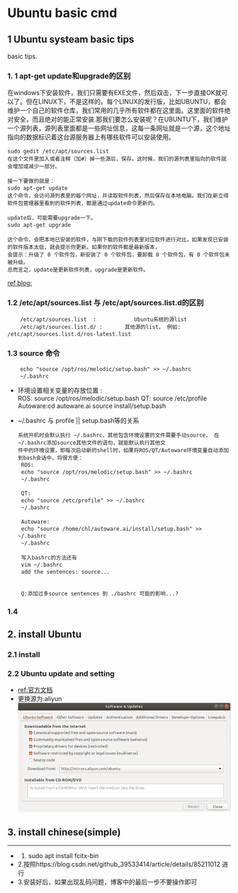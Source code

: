 # Ubuntu basic cmd

## 1 Ubuntu systeam basic tips

basic tips.
    
### 1. 1 apt-get update和upgrade的区别

在windows下安装软件，我们只需要有EXE文件，然后双击，下一步直接OK就可以了。但在LINUX下，不是这样的。每个LINUX的发行版，比如UBUNTU，都会维护一个自己的软件仓库，我们常用的几乎所有软件都在这里面。这里面的软件绝对安全，而且绝对的能正常安装.那我们要怎么安装呢？在UBUNTU下，我们维护一个源列表，源列表里面都是一些网址信息，这每一条网址就是一个源，这个地址指向的数据标识着这台源服务器上有哪些软件可以安装使用。
 ```
 sudo gedit /etc/apt/sources.list
 在这个文件里加入或者注释（加#）掉一些源后，保存。这时候，我们的源列表里指向的软件就会增加或减少一部分。
        
 接一下要做的就是：
 sudo apt-get update
 这个命令，会访问源列表里的每个网址，并读取软件列表，然后保存在本地电脑。我们在新立得软件包管理器里看到的软件列表，都是通过update命令更新的。
 
 update后，可能需要upgrade一下。
 sudo apt-get upgrade
        
 这个命令，会把本地已安装的软件，与刚下载的软件列表里对应软件进行对比，如果发现已安装的软件版本太低，就会提示你更新。如果你的软件都是最新版本，
 会提示：升级了 0 个软件包，新安装了 0 个软件包，要卸载 0 个软件包，有 0 个软件包未被升级。
 总而言之，update是更新软件列表，upgrade是更新软件。
```
[ref blog:](https://www.cnblogs.com/fenglongyu/p/8654991.html)

### 1.2  /etc/apt/sources.list  与   /etc/apt/sources.list.d的区别

        /etc/apt/sources.list  :            Ubuntu系统的源list
        /etc/apt/sources.list.d/ :       其他源的list， 例如:         /etc/apt/sources.list.d/ros-latest.list     
         
### 1.3 source 命令

        
        echo "source /opt/ros/melodic/setup.bash" >> ~/.bashrc
        ~/.bashrc
        
- 环境设置相关变量的存放位置 :<br>
        ROS: source /opt/ros/melodic/setup.bash
        QT: source /etc/profile
        Autoware:cd autoware.ai    source install/setup.bash
        
 - ~/.bashrc 与 profile || setup.bash等的关系<br>
 
       系统开机时会默认执行 ~/.bashrc，其他包含环境设置的文件需要手动source， 在~/.bashrc添加source其他文件的语句，就能默认执行其他文
       件中的环境设置，即每次启动新的shell时，如果将ROS/QT/Autoware环境变量自动添加到bash会话中，将很方便：
        ROS:
        echo "source /opt/ros/melodic/setup.bash" >> ~/.bashrc
        ~/.bashrc

        QT:
        echo "source /etc/profile" >> ~/.bashrc
        ~/.bashrc

        Autoware:
        echo "source /home/chl/autoware.ai/install/setup.bash" >> ~/.bashrc
        ~/.bashrc

        写入bashrc的方法还有
        vim ~/.bashrc
        add the sentences: source...


        Q:添加过多source sentences 到 ./bashrc 可能的影响...?

### 1.4

## 2. install Ubuntu

### 2.1 install

### 2.2 Ubuntu update and setting 

- [ref:官方文档](https://help.ubuntu.com/community/Repositories/Ubuntu)
- 更换源为:aliyun
![](https://github.com/honlinchen/Autoware_devel_record/blob/master/md_images/Screenshot%20from%202020-04-15%2021-00-10.png)

## 3. install chinese(simple)
---
- 1. sudo apt install fcitx-bin
- 2.按照https://blog.csdn.net/github_39533414/article/details/85211012 进行
- 3.安装好后，如果出现乱码问题，博客中的最后一步不要操作即可

